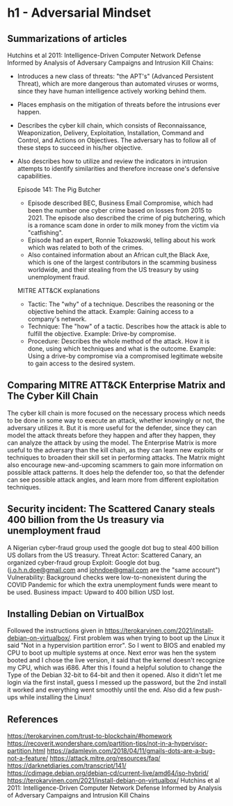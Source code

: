 # h1 - Adversarial Mindset

## Summarizations of articles
Hutchins et al 2011: Intelligence-Driven Computer Network Defense Informed by Analysis of Adversary Campaigns and Intrusion Kill Chains:

- Introduces a new class of threats: "the APT's" (Advanced Persistent Threat), which are more dangerous than automated viruses or worms, since they have human intelligence actively working behind them.
- Places emphasis on the mitigation of threats before the intrusions ever happen.
- Describes the cyber kill chain, which consists of Reconnaissance, Weaponization, Delivery, Exploitation, Installation, Command and Control, and Actions on Objectives. The adversary has to follow all of these steps to succeed in his/her objective.
- Also describes how to utilize and review the indicators in intrusion attempts to identify similarities and therefore increase one's defensive capabilities.

  Episode 141: The Pig Butcher

  - Episode described BEC, Business Email Compromise, which had been the number one cyber crime based on losses from 2015 to 2021. The episode also described the crime of pig butchering, which is a romance scam done in order to milk money from the victim via "catfishing".
  - Episode had an expert, Ronnie Tokazowski, telling about his work which was related to both of the crimes.
  - Also contained information about an African cult,the Black Axe, which is one of the largest contributors in the scamming business worldwide, and their stealing from the US treasury by using unemployment fraud.
 
  MITRE ATT&CK explanations

  - Tactic: The "why" of a technique. Describes the reasoning or the objective behind the attack. Example: Gaining access to a company's network.
  - Technique: The "how" of a tactic. Describes how the attack is able to fulfill the objective. Example: Drive-by compromise.
  - Procedure: Describes the whole method of the attack. How it is done, using which techniques and what is the outcome. Example: Using a drive-by compromise via a compromised legitimate website to gain access to the desired system.
 
## Comparing MITRE ATT&CK Enterprise Matrix and The Cyber Kill Chain

The cyber kill chain is more focused on the necessary process which needs to be done in some way to execute an attack, whether knowingly or not, the adversary utilizes it. But it is more useful for the defender, since they can model the attack threats before they happen
and after they happen, they can analyze the attack by using the model. The Enterprise Matrix is more useful to the adversary than the kill chain, as they can learn new exploits or techniques to broaden their skill set in performing attacks. The Matrix might also encourage
new-and-upcoming scammers to gain more information on possible attack patterns. It does help the defender too, so that the defender can see possible attack angles, and learn more from different exploitation techniques.

## Security incident: The Scattered Canary steals 400 billion from the Us treasury via unemployment fraud

A Nigerian cyber-fraud group used the google dot bug to steal 400 billion US dollars from the US treasury.
Threat Actor: Scattered Canary, an organized cyber-fraud group
Exploit: Google dot bug. (j.o.h.n.doe@gmail.com and johndoe@gmail.com are the "same account")
Vulnerability: Background checks were low-to-nonexistent during the COVID Pandemic for which the extra unemployment funds were meant to be used.
Business impact: Upward to 400 billion USD lost.

## Installing Debian on VirtualBox

Followed the instructions given in https://terokarvinen.com/2021/install-debian-on-virtualbox/. First problem was when trying to boot up the Linux it said "Not in a hypervision partition error". So I went to BIOS and enabled my CPU to boot up multiple systems at once. Next error was hen the system booted and I chose the live version, it said that the kernel doesn't recognize my CPU, which was i686. After this I found a helpful solution to change the Type of the Debian 32-bit to 64-bit and then it opened. Also it didn't let me login via the first install, guess I messed up the password, but the 2nd install it worked and everything went smoothly until the end. Also did a few push-ups while installing the Linux!

## References
https://terokarvinen.com/trust-to-blockchain/#homework
https://recoverit.wondershare.com/partition-tips/not-in-a-hypervisor-partition.html
https://adamlevin.com/2018/04/11/gmails-dots-are-a-bug-not-a-feature/
https://attack.mitre.org/resources/faq/
https://darknetdiaries.com/transcript/141/
https://cdimage.debian.org/debian-cd/current-live/amd64/iso-hybrid/
https://terokarvinen.com/2021/install-debian-on-virtualbox/
Hutchins et al 2011: Intelligence-Driven Computer Network Defense Informed by Analysis of Adversary Campaigns and Intrusion Kill Chains
